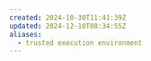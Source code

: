 ```yaml
---
created: 2024-10-30T11:41:39Z
updated: 2024-12-10T08:34:55Z
aliases:
  - trusted execution environment
---
```

